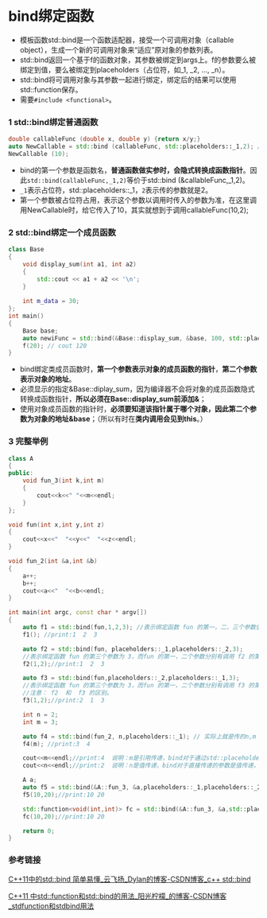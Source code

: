 # bind绑定函数

- 模板函数std::bind是一个函数适配器，接受一个可调用对象（callable object），生成一个新的可调用对象来“适应”原对象的参数列表。
- std::bind返回一个基于f的函数对象，其参数被绑定到args上。f的参数要么被绑定到值，要么被绑定到placeholders（占位符，如_1, _2, ..., _n）。
- std::bind将可调用对象与其参数一起进行绑定，绑定后的结果可以使用std::function保存。
- 需要`#include <functional>`。

### 1 std::bind绑定普通函数

```cpp
double callableFunc (double x, double y) {return x/y;}
auto NewCallable = std::bind (callableFunc, std::placeholders::_1,2); // std::bind
NewCallable (10);                  
```

- bind的第一个参数是函数名，**普通函数做实参时，会隐式转换成函数指针**。因此`std::bind(callableFunc,_1,2)`等价于std::bind (&callableFunc,_1,2)。
- `_1`表示占位符，std::placeholders::_1，`2`表示传的参数就是2。
- 第一个参数被占位符占用，表示这个参数以调用时传入的参数为准，在这里调用NewCallable时，给它传入了10，其实就想到于调用callableFunc(10,2);

### 2 std::bind绑定一个成员函数

```cpp
class Base
{
    void display_sum(int a1, int a2)
    {
        std::cout << a1 + a2 << '\n';
    }
 
    int m_data = 30;
};
int main() 
{
    Base base;
    auto newiFunc = std::bind(&Base::display_sum, &base, 100, std::placeholders::_1); // std::bind
    f(20); // cout 120
}
```

- bind绑定类成员函数时，**第一个参数表示对象的成员函数的指针**，**第二个参数表示对象的地址**。
- 必须显示的指定&Base::diplay_sum，因为编译器不会将对象的成员函数隐式转换成函数指针，**所以必须在Base::display_sum前添加&**；
- 使用对象成员函数的指针时，**必须要知道该指针属于哪个对象，因此第二个参数为对象的地址&base**；（所以有时在**类内调用会见到this**。）

### 3 完整举例

```cpp
class A
{
public:
    void fun_3(int k,int m)
    {
        cout<<k<<" "<<m<<endl;
    }
};

void fun(int x,int y,int z)
{
    cout<<x<<"  "<<y<<"  "<<z<<endl;
}

void fun_2(int &a,int &b)
{
    a++;
    b++;
    cout<<a<<"  "<<b<<endl;
}

int main(int argc, const char * argv[])
{
    auto f1 = std::bind(fun,1,2,3); //表示绑定函数 fun 的第一，二，三个参数值为： 1 2 3
    f1(); //print:1  2  3

    auto f2 = std::bind(fun, placeholders::_1,placeholders::_2,3);
    //表示绑定函数 fun 的第三个参数为 3，而fun 的第一，二个参数分别有调用 f2 的第一，二个参数指定
    f2(1,2);//print:1  2  3

    auto f3 = std::bind(fun,placeholders::_2,placeholders::_1,3);
    //表示绑定函数 fun 的第三个参数为 3，而fun 的第一，二个参数分别有调用 f3 的第二，一个参数指定
    //注意： f2  和  f3 的区别。
    f3(1,2);//print:2  1  3

    int n = 2;
    int m = 3;

    auto f4 = std::bind(fun_2, n,placeholders::_1); // 实际上就是传的n,m
    f4(m); //print:3  4

    cout<<m<<endl;//print:4  说明：m是引用传递，bind对于通过std::placeholders传递的参数是引用传递
    cout<<n<<endl;//print:2  说明：n是值传递，bind对于直接传递的参数是值传递，可通过std::ref或std::cref引用传递

    A a;
    auto f5 = std::bind(&A::fun_3, &a,placeholders::_1,placeholders::_2);
    f5(10,20);//print:10 20

    std::function<void(int,int)> fc = std::bind(&A::fun_3, &a,std::placeholders::_1,std::placeholders::_2);
    fc(10,20);//print:10 20

    return 0;
}
```

### 参考链接

[C++11中的std::bind 简单易懂_云飞扬_Dylan的博客-CSDN博客_c++ std::bind](https://blog.csdn.net/Jxianxu/article/details/107382049)

[C++11 中std::function和std::bind的用法_阳光柠檬_的博客-CSDN博客_stdfunction和stdbind用法](https://blog.csdn.net/liukang325/article/details/53668046?spm=1001.2101.3001.6650.2&depth_1-utm_relevant_index=5)